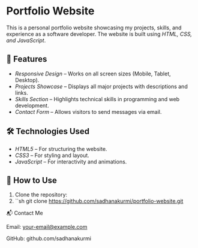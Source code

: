 # Portfolio Website  

This is a personal portfolio website showcasing my projects, skills, and experience as a software developer. The website is built using *HTML, CSS, and JavaScript*.  

## 🌟 Features  
- *Responsive Design* – Works on all screen sizes (Mobile, Tablet, Desktop).  
- *Projects Showcase* – Displays all major projects with descriptions and links.  
- *Skills Section* – Highlights technical skills in programming and web development.  
- *Contact Form* – Allows visitors to send messages via email.  

## 🛠 Technologies Used  
- *HTML5* – For structuring the website.  
- *CSS3* – For styling and layout.  
- *JavaScript* – For interactivity and animations.  

## 🚀 How to Use  
1. Clone the repository:
2. ``sh
   git clone https://github.com/sadhanakurmi/portfolio-website.git

   
📬 Contact Me

Email: your-email@example.com

GitHub: github.com/sadhanakurmi





